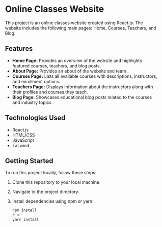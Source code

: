 # Online Classes Website

This project is an online classes website created using React.js. The website includes the following main pages: Home, Courses, Teachers, and Blog.

## Features

- **Home Page:** Provides an overview of the website and highlights featured courses, teachers, and blog posts.
- **About Page:** Provides an about of the website and team .
- **Courses Page:** Lists all available courses with descriptions, instructors, and enrollment options.
- **Teachers Page:** Displays information about the instructors along with their profiles and courses they teach.
- **Blog Page:** Showcases educational blog posts related to the courses and industry topics.

## Technologies Used

- React.js
- HTML/CSS
- JavaScript
- Tailwind

## Getting Started

To run this project locally, follow these steps:

1. Clone this repository to your local machine.
2. Navigate to the project directory.
3. Install dependencies using npm or yarn:

   ```bash
   npm install
   # or
   yarn install
